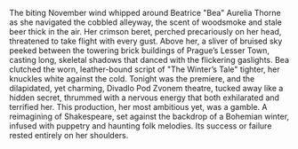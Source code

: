 The biting November wind whipped around Beatrice "Bea" Aurelia Thorne as she navigated the cobbled alleyway, the scent of woodsmoke and stale beer thick in the air. Her crimson beret, perched precariously on her head, threatened to take flight with every gust. Above her, a sliver of bruised sky peeked between the towering brick buildings of Prague’s Lesser Town, casting long, skeletal shadows that danced with the flickering gaslights.  Bea clutched the worn, leather-bound script of "The Winter’s Tale" tighter, her knuckles white against the cold. Tonight was the premiere, and the dilapidated, yet charming, Divadlo Pod Zvonem theatre, tucked away like a hidden secret, thrummed with a nervous energy that both exhilarated and terrified her.  This production, her most ambitious yet, was a gamble. A reimagining of Shakespeare, set against the backdrop of a Bohemian winter, infused with puppetry and haunting folk melodies.  Its success or failure rested entirely on her shoulders.
